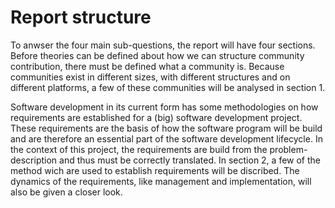 # Report structure
To anwser the four main sub-questions, the report will have four sections.  
Before theories can be defined about how we can structure community contribution, there must be defined what a community is.
Because communities exist in different sizes, with different structures and on different platforms, a few of these communities will be analysed in section 1.

Software development in its current form has some methodologies on how requirements are established for a (big) software development project.
These requirements are the basis of how the software program will be build and are therefore an essential part of the software development lifecycle. In the context of this project, the requirements are build from the problem-description and thus must be correctly translated.
In section 2, a few of the method wich are used to establish requirements will be discribed.
The dynamics of the requirements, like management and implementation, will also be given a closer look.
